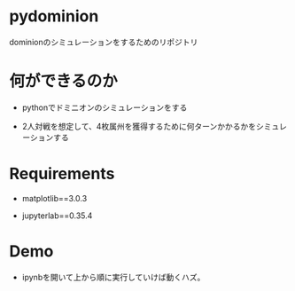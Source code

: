 # pydominion
dominionのシミュレーションをするためのリポジトリ

# 何ができるのか

* pythonでドミニオンのシミュレーションをする

* 2人対戦を想定して、4枚属州を獲得するために何ターンかかるかをシミュレーションする

# Requirements

* matplotlib==3.0.3

* jupyterlab==0.35.4

# Demo

* ipynbを開いて上から順に実行していけば動くハズ。
